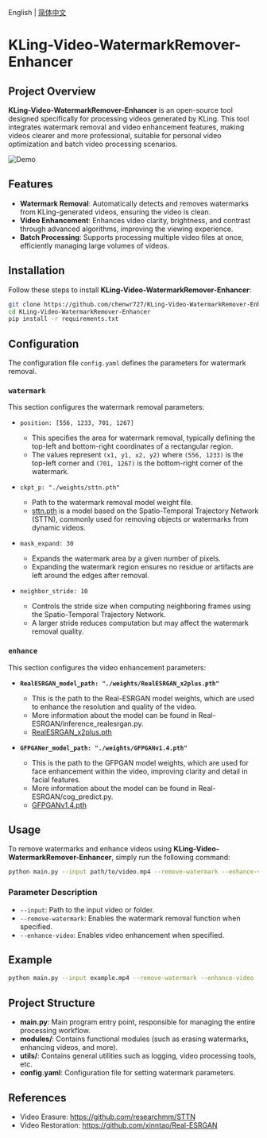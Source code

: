 English | [简体中文](README_CN.md)

# KLing-Video-WatermarkRemover-Enhancer

## Project Overview

**KLing-Video-WatermarkRemover-Enhancer** is an open-source tool designed specifically for processing videos generated by KLing. This tool integrates watermark removal and video enhancement features, making videos clearer and more professional, suitable for personal video optimization and batch video processing scenarios.

![Demo](demo.webp)

## Features

- **Watermark Removal**: Automatically detects and removes watermarks from KLing-generated videos, ensuring the video is clean.
- **Video Enhancement**: Enhances video clarity, brightness, and contrast through advanced algorithms, improving the viewing experience.
- **Batch Processing**: Supports processing multiple video files at once, efficiently managing large volumes of videos.

## Installation

Follow these steps to install **KLing-Video-WatermarkRemover-Enhancer**:

```bash
git clone https://github.com/chenwr727/KLing-Video-WatermarkRemover-Enhancer.git
cd KLing-Video-WatermarkRemover-Enhancer
pip install -r requirements.txt
```

## Configuration

The configuration file `config.yaml` defines the parameters for watermark removal.

### `watermark`
This section configures the watermark removal parameters:

- `position: [556, 1233, 701, 1267]`
  - This specifies the area for watermark removal, typically defining the top-left and bottom-right coordinates of a rectangular region.
  - The values represent `(x1, y1, x2, y2)` where `(556, 1233)` is the top-left corner and `(701, 1267)` is the bottom-right corner of the watermark.

- `ckpt_p: "./weights/sttn.pth"`
  - Path to the watermark removal model weight file.
  - [sttn.pth](https://drive.google.com/file/d/1ZAMV8547wmZylKRt5qR_tC5VlosXD4Wv/view?usp=sharing) is a model based on the Spatio-Temporal Trajectory Network (STTN), commonly used for removing objects or watermarks from dynamic videos.

- `mask_expand: 30`
  - Expands the watermark area by a given number of pixels.
  - Expanding the watermark region ensures no residue or artifacts are left around the edges after removal.

- `neighbor_stride: 10`
  - Controls the stride size when computing neighboring frames using the Spatio-Temporal Trajectory Network.
  - A larger stride reduces computation but may affect the watermark removal quality.

### `enhance`

This section configures the video enhancement parameters:

- **`RealESRGAN_model_path: "./weights/RealESRGAN_x2plus.pth"`**
  - This is the path to the Real-ESRGAN model weights, which are used to enhance the resolution and quality of the video.
  - More information about the model can be found in Real-ESRGAN/inference_realesrgan.py.
  - [RealESRGAN_x2plus.pth](https://github.com/xinntao/Real-ESRGAN/releases/download/v0.2.1/RealESRGAN_x2plus.pth)

- **`GFPGANer_model_path: "./weights/GFPGANv1.4.pth"`**
  - This is the path to the GFPGAN model weights, which are used for face enhancement within the video, improving clarity and detail in facial features.
  - More information about the model can be found in Real-ESRGAN/cog_predict.py.
  - [GFPGANv1.4.pth](https://github.com/TencentARC/GFPGAN/releases/download/v1.3.0/GFPGANv1.4.pth)

## Usage

To remove watermarks and enhance videos using **KLing-Video-WatermarkRemover-Enhancer**, simply run the following command:

```bash
python main.py --input path/to/video.mp4 --remove-watermark --enhance-video
```

### Parameter Description

- `--input`: Path to the input video or folder.
- `--remove-watermark`: Enables the watermark removal function when specified.
- `--enhance-video`: Enables video enhancement when specified.

## Example

```bash
python main.py --input example.mp4 --remove-watermark --enhance-video
```

## Project Structure

- **main.py**: Main program entry point, responsible for managing the entire processing workflow.
- **modules/**: Contains functional modules (such as erasing watermarks, enhancing videos, and more).
- **utils/**: Contains general utilities such as logging, video processing tools, etc.
- **config.yaml**: Configuration file for setting watermark parameters.

## References

- Video Erasure: https://github.com/researchmm/STTN
- Video Restoration: https://github.com/xinntao/Real-ESRGAN